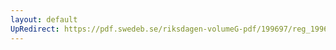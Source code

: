 ```yaml
---
layout: default
UpRedirect: https://pdf.swedeb.se/riksdagen-volumeG-pdf/199697/reg_199697/reg_199697_0447.pdf
---
```

